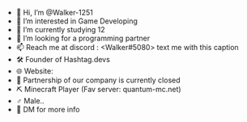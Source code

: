 - 👋 Hi, I’m @Walker-1251
- 👀 I’m interested in Game Developing
- 🌱 I’m currently studying 12
- 💞️ I’m looking for a programming partner
- 📫 Reach me at discord : <Walker#5080> text me with this caption <response from GitHub>
- 🛠️ Founder of Hashtag.devs
- 🌐 Website: <will be updated soon>
- 🤝 Partnership of our company is currently closed
- ⛏️ Minecraft Player (Fav server: quantum-mc.net)
- ♂️ Male..  
- 🌟 DM for more info
